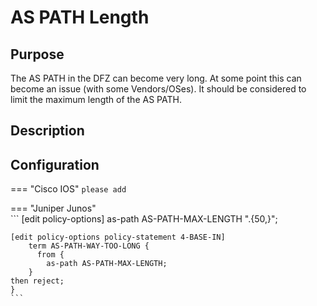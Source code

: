 # AS PATH Length 

## Purpose
The AS PATH in the DFZ can become very long. At some point this can become an issue (with some Vendors/OSes). It should be considered to limit the maximum length of the AS PATH. 

## Description

## Configuration

=== "Cisco IOS"
    ```
    please add
    ``` 

=== "Juniper Junos"  
    ```
    [edit policy-options]
        as-path AS-PATH-MAX-LENGTH ".{50,}";
        
    [edit policy-options policy-statement 4-BASE-IN]
        term AS-PATH-WAY-TOO-LONG {
    	  from {
            as-path AS-PATH-MAX-LENGTH;
        }
    then reject;
    }
    ```
